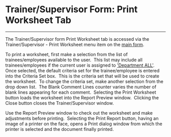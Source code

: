 # Trainer/Supervisor Form:     Print Worksheet Tab 
-----

The Trainer/Supervisor form Print Worksheet tab is accessed via the 
Trainer/Supervisor - Print Worksheet menu item on the [main form](<7jjr.md>).

To print a worksheet, first make a selection from the list of trainees/employees available to the user.&nbsp; This list may include all trainees/employees if the current user is assigned to ['Department ALL'](<7mls.md>).&nbsp; Once selected, the default criteria set for the trainee/employee is entered into the Criteria Set box.&nbsp; This is the criteria set that will be used to create the worksheet.&nbsp; To change the criteria set, make another selection from the 
drop down list.&nbsp; The Blank Comment Lines counter varies the number of blank 
lines appearing for each comment.&nbsp; Selecting the Print Worksheet 
button loads the worksheet into the Report Preview window.&nbsp; Clicking the Close button closes 
the Trainer/Supervisor window.

Use the Report Preview window to check out the worksheet and make adjustments 
before printing.&nbsp; Selecting the Print Report button, having an image of a 
printer on the face, opens a Print dialog window from which the printer is 
selected and the document finally printed.